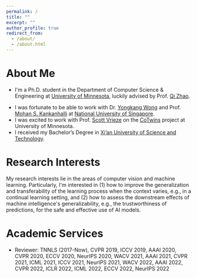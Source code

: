 ```yaml
---
permalink: /
title: ""
excerpt: ""
author_profile: true
redirect_from: 
  - /about/
  - /about.html
---
```


# About Me
* I'm a Ph.D. student in the Department of Computer Science & Engineering at [University of Minnesota](https://twin-cities.umn.edu/), luckily advised by Prof. [Qi Zhao](https://www-users.cse.umn.edu/~qzhao/).
<!-- * My research interests lie in the general area of machine learning, particularly in deep learning, reinforcement learning and probabilistic inference, as well as their applications in generative modeling, sequential decision making under uncertainty, multi-task and meta-learning, and multi-agent systems. -->
* I was fortunate to be able to work with Dr. [Yongkang Wong](https://sites.google.com/site/yongkangwong/) and Prof. [Mohan S. Kankanhalli](https://www.comp.nus.edu.sg/~mohan/) at [National University of Singapore](https://www.nus.edu.sg/).
* I was excited to work with Prof. [Scott Vrieze](https://cla.umn.edu/about/directory/profile/vrieze) on the [CoTwins](https://genome.psych.umn.edu/index.php/CoTwins) project at University of Minnesota.
* I received my Bachelor’s Degree in [Xi’an University of Science and Technology](https://en.xust.edu.cn/). 

# Research Interests
My research interests lie in the areas of computer vision and machine learning. Particularly, I'm interested in (1) how to improve the generalization and transferability of the learning process when the context varies, e.g., in a continual learning setting, and (2) how to assess the downstream effects of machine intelligence's generalizability, e.g., the trustworthiness of predictions, for the safe and effective use of AI models.

# Academic Services
* Reviewer: TNNLS (2017-Now), CVPR 2019, ICCV 2019, AAAI 2020, CVPR 2020, ECCV 2020, NeurIPS 2020, WACV 2021, AAAI 2021, CVPR 2021, ICML 2021, ICCV 2021, NeurIPS 2021, WACV 2022, AAAI 2022, CVPR 2022, ICLR 2022, ICML 2022, ECCV 2022, NeurIPS 2022

